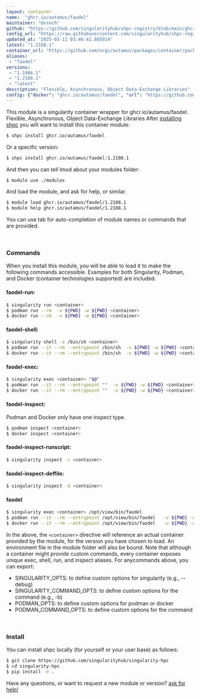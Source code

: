 ```yaml
---
layout: container
name:  "ghcr.io/autamus/faodel"
maintainer: "@vsoch"
github: "https://github.com/singularityhub/shpc-registry/blob/main/ghcr.io/autamus/faodel/container.yaml"
config_url: "https://raw.githubusercontent.com/singularityhub/shpc-registry/main/ghcr.io/autamus/faodel/container.yaml"
updated_at: "2025-03-11 03:46:42.885014"
latest: "1.2108.1"
container_url: "https://github.com/orgs/autamus/packages/container/package/faodel"
aliases:
 - "faodel"
versions:
 - "1.1906.1"
 - "1.2108.1"
 - "latest"
description: "Flexible, Asynchronous, Object Data-Exchange Libraries"
config: {"docker": "ghcr.io/autamus/faodel", "url": "https://github.com/orgs/autamus/packages/container/package/faodel", "maintainer": "@vsoch", "description": "Flexible, Asynchronous, Object Data-Exchange Libraries", "latest": {"1.2108.1": "sha256:b2625b5360d6b6a54a09287724055c54b7e1f7287125ef1466cfcb63000c847e"}, "tags": {"1.1906.1": "sha256:60f42cef7751dea8354b3d3cc2575f671daefc1d5c3dd925871952e7a899a5e1", "1.2108.1": "sha256:b2625b5360d6b6a54a09287724055c54b7e1f7287125ef1466cfcb63000c847e", "latest": "sha256:b2625b5360d6b6a54a09287724055c54b7e1f7287125ef1466cfcb63000c847e"}, "aliases": {"faodel": "/opt/view/bin/faodel"}}
---
```


This module is a singularity container wrapper for ghcr.io/autamus/faodel.
Flexible, Asynchronous, Object Data-Exchange Libraries
After [installing shpc](#install) you will want to install this container module:


```bash
$ shpc install ghcr.io/autamus/faodel
```

Or a specific version:

```bash
$ shpc install ghcr.io/autamus/faodel:1.2108.1
```

And then you can tell lmod about your modules folder:

```bash
$ module use ./modules
```

And load the module, and ask for help, or similar.

```bash
$ module load ghcr.io/autamus/faodel/1.2108.1
$ module help ghcr.io/autamus/faodel/1.2108.1
```

You can use tab for auto-completion of module names or commands that are provided.

<br>

### Commands

When you install this module, you will be able to load it to make the following commands accessible.
Examples for both Singularity, Podman, and Docker (container technologies supported) are included.

#### faodel-run:

```bash
$ singularity run <container>
$ podman run --rm  -v ${PWD} -w ${PWD} <container>
$ docker run --rm  -v ${PWD} -w ${PWD} <container>
```

#### faodel-shell:

```bash
$ singularity shell -s /bin/sh <container>
$ podman run --it --rm --entrypoint /bin/sh  -v ${PWD} -w ${PWD} <container>
$ docker run --it --rm --entrypoint /bin/sh  -v ${PWD} -w ${PWD} <container>
```

#### faodel-exec:

```bash
$ singularity exec <container> "$@"
$ podman run --it --rm --entrypoint ""  -v ${PWD} -w ${PWD} <container> "$@"
$ docker run --it --rm --entrypoint ""  -v ${PWD} -w ${PWD} <container> "$@"
```

#### faodel-inspect:

Podman and Docker only have one inspect type.

```bash
$ podman inspect <container>
$ docker inspect <container>
```

#### faodel-inspect-runscript:

```bash
$ singularity inspect -r <container>
```

#### faodel-inspect-deffile:

```bash
$ singularity inspect -d <container>
```


#### faodel

```bash
$ singularity exec <container> /opt/view/bin/faodel
$ podman run --it --rm --entrypoint /opt/view/bin/faodel   -v ${PWD} -w ${PWD} <container> -c " $@"
$ docker run --it --rm --entrypoint /opt/view/bin/faodel   -v ${PWD} -w ${PWD} <container> -c " $@"
```



In the above, the `<container>` directive will reference an actual container provided
by the module, for the version you have chosen to load. An environment file in the
module folder will also be bound. Note that although a container
might provide custom commands, every container exposes unique exec, shell, run, and
inspect aliases. For anycommands above, you can export:

 - SINGULARITY_OPTS: to define custom options for singularity (e.g., --debug)
 - SINGULARITY_COMMAND_OPTS: to define custom options for the command (e.g., -b)
 - PODMAN_OPTS: to define custom options for podman or docker
 - PODMAN_COMMAND_OPTS: to define custom options for the command

<br>

### Install

You can install shpc locally (for yourself or your user base) as follows:

```bash
$ git clone https://github.com/singularityhub/singularity-hpc
$ cd singularity-hpc
$ pip install -e .
```

Have any questions, or want to request a new module or version? [ask for help!](https://github.com/singularityhub/singularity-hpc/issues)